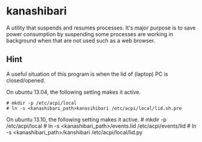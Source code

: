 kanashibari
===========

A utility that suspends and resumes processes. It's major purpose
is to save power consumption by suspending  some processes are working in
background when that are not used such as a web browser.

Hint
----
A useful situation of this program is when the lid of (laptop)
PC is closed/opened.

On ubuntu 13.04, the following setting makes it active.

    # mkdir -p /etc/acpi/local
    # ln -s <kanashibari_path>kanasihibari /etc/acpi/local/lid.sh.pre

On ubuntu 13.10, the following setting makes it active.
    # mkdir -p /etc/acpi/local
    # ln -s <kanashibari_path>/events.lid /etc/acpi/events/lid
    # ln -s <kanashibari_path>/kanshibari /etc/acpi/local/lid.py
